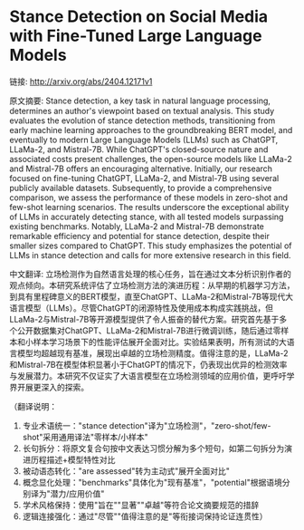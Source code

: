 # Stance Detection on Social Media with Fine-Tuned Large Language Models

链接: http://arxiv.org/abs/2404.12171v1

原文摘要:
Stance detection, a key task in natural language processing, determines an
author's viewpoint based on textual analysis. This study evaluates the
evolution of stance detection methods, transitioning from early machine
learning approaches to the groundbreaking BERT model, and eventually to modern
Large Language Models (LLMs) such as ChatGPT, LLaMa-2, and Mistral-7B. While
ChatGPT's closed-source nature and associated costs present challenges, the
open-source models like LLaMa-2 and Mistral-7B offers an encouraging
alternative. Initially, our research focused on fine-tuning ChatGPT, LLaMa-2,
and Mistral-7B using several publicly available datasets. Subsequently, to
provide a comprehensive comparison, we assess the performance of these models
in zero-shot and few-shot learning scenarios. The results underscore the
exceptional ability of LLMs in accurately detecting stance, with all tested
models surpassing existing benchmarks. Notably, LLaMa-2 and Mistral-7B
demonstrate remarkable efficiency and potential for stance detection, despite
their smaller sizes compared to ChatGPT. This study emphasizes the potential of
LLMs in stance detection and calls for more extensive research in this field.

中文翻译:
立场检测作为自然语言处理的核心任务，旨在通过文本分析识别作者的观点倾向。本研究系统评估了立场检测方法的演进历程：从早期的机器学习方法，到具有里程碑意义的BERT模型，直至ChatGPT、LLaMa-2和Mistral-7B等现代大语言模型（LLMs）。尽管ChatGPT的闭源特性及使用成本构成实践挑战，但LLaMa-2与Mistral-7B等开源模型提供了令人振奋的替代方案。研究首先基于多个公开数据集对ChatGPT、LLaMa-2和Mistral-7B进行微调训练，随后通过零样本和小样本学习场景下的性能评估展开全面对比。实验结果表明，所有测试的大语言模型均超越现有基准，展现出卓越的立场检测精度。值得注意的是，LLaMa-2和Mistral-7B在模型体积显著小于ChatGPT的情况下，仍表现出优异的检测效率与发展潜力。本研究不仅证实了大语言模型在立场检测领域的应用价值，更呼吁学界开展更深入的探索。  

（翻译说明：  
1. 专业术语统一："stance detection"译为"立场检测"，"zero-shot/few-shot"采用通用译法"零样本/小样本"  
2. 长句拆分：将原文复合句按中文表达习惯分解为多个短句，如第二句拆分为演进历程描述+模型特性对比  
3. 被动语态转化："are assessed"转为主动式"展开全面对比"  
4. 概念显化处理："benchmarks"具体化为"现有基准"，"potential"根据语境分别译为"潜力/应用价值"  
5. 学术风格保持：使用"旨在""显著""卓越"等符合论文摘要规范的措辞  
6. 逻辑连接强化：通过"尽管""值得注意的是"等衔接词保持论证连贯性）
